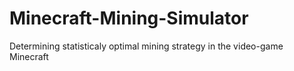 # Minecraft-Mining-Simulator
Determining statisticaly optimal mining strategy in the video-game Minecraft
